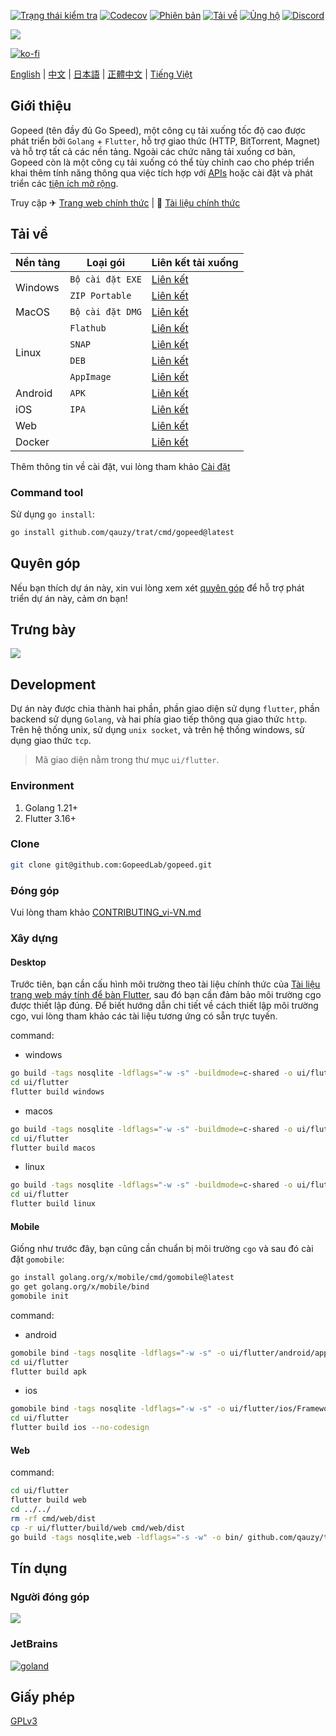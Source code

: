 [![Trạng thái kiểm tra](https://github.com/qauzy/trat/workflows/test/badge.svg)](https://github.com/qauzy/trat/actions?query=workflow%3Atest)
[![Codecov](https://codecov.io/gh/GopeedLab/gopeed/branch/main/graph/badge.svg)](https://codecov.io/gh/GopeedLab/gopeed)
[![Phiên bản](https://img.shields.io/github/release/GopeedLab/gopeed.svg)](https://github.com/qauzy/trat/releases)
[![Tải về](https://img.shields.io/github/downloads/GopeedLab/gopeed/total.svg)](https://github.com/qauzy/trat/releases)
[![Ủng hộ](https://img.shields.io/badge/%24-ủng%20hộ-ff69b4.svg)](https://docs.gopeed.com/donate.html)
[![Discord](https://img.shields.io/discord/1037992631881449472?label=Discord&logo=discord&style=social)](https://discord.gg/ZUJqJrwCGB)

![](_docs/img/banner.png)

[![ko-fi](https://ko-fi.com/img/githubbutton_sm.svg)](https://ko-fi.com/R6R6IJGN6)

[English](/README.md) | [中文](/README_zh-CN.md) | [日本語](/README_ja-JP.md) | [正體中文](/README_zh-TW.md) | [Tiếng Việt](/README_vi-VN.md)

## Giới thiệu

Gopeed (tên đầy đủ Go Speed), một công cụ tải xuống tốc độ cao được phát triển bởi `Golang` + `Flutter`, hỗ trợ giao thức (HTTP, BitTorrent, Magnet) và hỗ trợ tất cả các nền tảng. Ngoài các chức năng tải xuống cơ bản, Gopeed còn là một công cụ tải xuống có thể tùy chỉnh cao cho phép triển khai thêm tính năng thông qua việc tích hợp với [APIs](https://docs.gopeed.com/dev-api.html) hoặc cài đặt và phát triển các [tiện ích mở rộng](https://docs.gopeed.com/dev-extension.html).

Truy cập ✈ [Trang web chính thức](https://gopeed.com) | 📖 [Tài liệu chính thức](https://docs.gopeed.com)

## Tải về

<table>
    <thead>
        <tr>
            <th>Nền tảng</th>
            <th>Loại gói</th>
            <th>Liên kết tải xuống</th>
        </tr>
    </thead>
    <tbody>
        <tr>
            <td rowspan=2>Windows</td>
            <td><code>Bộ cài đặt EXE</code></td>
            <td><a href="https://gopeed.com/api/download?tpl=Gopeed-$version-windows-amd64.zip">Liên kết</a></td>
        </tr>
        <tr>
            <td><code>ZIP Portable</code></td>
            <td><a href="https://gopeed.com/api/download?tpl=Gopeed-$version-windows-amd64-portable.zip">Liên kết</a></td>
        </tr>
        <tr>
            <td>MacOS</td>
            <td><code>Bộ cài đặt DMG</code></td>
            <td><a href="https://gopeed.com/api/download?tpl=Gopeed-$version-macos.dmg">Liên kết</a></td>
        </tr>
        <tr>
            <td rowspan=4>Linux</td>
            <td><code>Flathub</code></td>
            <td><a href="https://flathub.org/apps/com.gopeed.Gopeed">Liên kết</a></td>
        </tr>
        <tr>
            <td><code>SNAP</code></td>
            <td><a href="https://snapcraft.io/gopeed">Liên kết</a></td>
        </tr>
        <tr>
            <td><code>DEB</code></td>
            <td><a href="https://gopeed.com/api/download?tpl=Gopeed-$version-linux.deb">Liên kết</a></td>
        </tr>
        <tr>
            <td><code>AppImage</code></td>
            <td><a href="https://gopeed.com/api/download?tpl=Gopeed-$version-linux-amd64.AppImage">Liên kết</a></td>
        </tr>
        <tr>
            <td>Android</td>
            <td><code>APK</code></td>
            <td><a href="https://gopeed.com/api/download?tpl=Gopeed-$version-android.apk">Liên kết</a></td>
        </tr>
        <tr>
            <td>iOS</td>
            <td><code>IPA</code></td>
            <td><a href="https://gopeed.com/api/download?tpl=Gopeed-$version-ios.ipa">Liên kết</a></td>
        </tr>
        <tr>
            <td>Web</td>
            <td></td>
            <td><a href="https://github.com/qauzy/trat/releases/latest">Liên kết</a></td>
        </tr>
        <tr>
            <td>Docker</td>
            <td></td>
            <td><a href="https://hub.docker.com/r/liwei2633/gopeed">Liên kết</a></td>
        </tr>
    </tbody>
</table>

Thêm thông tin về cài đặt, vui lòng tham khảo [Cài đặt](https://docs.gopeed.com/install.html)

### Command tool

Sử dụng `go install`:

```bash
go install github.com/qauzy/trat/cmd/gopeed@latest
```

## Quyên góp

Nếu bạn thích dự án này, xin vui lòng xem xét [quyên góp](https://docs.gopeed.com/donate.html) để hỗ trợ phát triển dự án này, cảm ơn bạn!

## Trưng bày

![](_docs/img/ui-demo.png)

## Development

Dự án này được chia thành hai phần, phần giao diện sử dụng `flutter`, phần backend sử dụng `Golang`, và hai phía giao tiếp thông qua giao thức `http`. Trên hệ thống unix, sử dụng `unix socket`, và trên hệ thống windows, sử dụng giao thức `tcp`.

> Mã giao diện nằm trong thư mục `ui/flutter`.

### Environment

1. Golang 1.21+
2. Flutter 3.16+

### Clone

```bash
git clone git@github.com:GopeedLab/gopeed.git
```

### Đóng góp

Vui lòng tham khảo [CONTRIBUTING_vi-VN.md](/CONTRIBUTING_vi-VN.md)

### Xây dựng

#### Desktop

Trước tiên, bạn cần cấu hình môi trường theo tài liệu chính thức của [Tài liệu trang web máy tính để bàn Flutter](https://docs.flutter.dev/development/platform-integration/desktop), sau đó bạn cần đảm bảo môi trường cgo được thiết lập đúng. Để biết hướng dẫn chi tiết về cách thiết lập môi trường cgo, vui lòng tham khảo các tài liệu tương ứng có sẵn trực tuyến.

command:

- windows

```bash
go build -tags nosqlite -ldflags="-w -s" -buildmode=c-shared -o ui/flutter/windows/libgopeed.dll github.com/qauzy/trat/bind/desktop
cd ui/flutter
flutter build windows
```

- macos

```bash
go build -tags nosqlite -ldflags="-w -s" -buildmode=c-shared -o ui/flutter/macos/Frameworks/libgopeed.dylib github.com/qauzy/trat/bind/desktop
cd ui/flutter
flutter build macos
```

- linux

```bash
go build -tags nosqlite -ldflags="-w -s" -buildmode=c-shared -o ui/flutter/linux/bundle/lib/libgopeed.so github.com/qauzy/trat/bind/desktop
cd ui/flutter
flutter build linux
```

#### Mobile

Giống như trước đây, bạn cũng cần chuẩn bị môi trường `cgo` và sau đó cài đặt `gomobile`:

```bash
go install golang.org/x/mobile/cmd/gomobile@latest
go get golang.org/x/mobile/bind
gomobile init
```

command:

- android

```bash
gomobile bind -tags nosqlite -ldflags="-w -s" -o ui/flutter/android/app/libs/libgopeed.aar -target=android -androidapi 19 -javapkg="com.gopeed" github.com/qauzy/trat/bind/mobile
cd ui/flutter
flutter build apk
```

- ios

```bash
gomobile bind -tags nosqlite -ldflags="-w -s" -o ui/flutter/ios/Frameworks/Libgopeed.xcframework -target=ios github.com/qauzy/trat/bind/mobile
cd ui/flutter
flutter build ios --no-codesign
```

#### Web

command:

```bash
cd ui/flutter
flutter build web
cd ../../
rm -rf cmd/web/dist
cp -r ui/flutter/build/web cmd/web/dist
go build -tags nosqlite,web -ldflags="-s -w" -o bin/ github.com/qauzy/trat/cmd/web
```

## Tín dụng

### Người đóng góp

<a href="https://github.com/qauzy/trat/graphs/contributors">
  <img src="https://contrib.rocks/image?repo=GopeedLab/gopeed" />
</a>

### JetBrains

[![goland](_docs/img/goland.svg)](https://www.jetbrains.com/?from=gopeed)

## Giấy phép

[GPLv3](LICENSE)